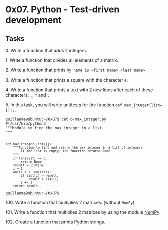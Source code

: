 <h1>0x07. Python - Test-driven development</h1>
<h2>Tasks</h2>
<p>0. Write a function that adds 2 integers.</p>
<p>1. Write a function that divides all elements of a matrix.</p>
<p>2. Write a function that prints <code>My name is &lt;first name&gt; &lt;last name&gt;</code></p>
<p>3. Write a function that prints a square with the character <code>#</code>.</p>
<p>4. Write a function that prints a text with 2 new lines after each of these characters: <code>.</code>, <code>?</code> and <code>:</code></p>
<p>5. In this task, you will write unittests for the function <code>def max_integer(list=[]):</code>.</p>
<pre><code>guillaume@ubuntu:~/0x07$ cat 6-max_integer.py
#!/usr/bin/python3
"""Module to find the max integer in a list
"""

<code>
def max_integer(list=[]):
    """Function to find and return the max integer in a list of integers
        If the list is empty, the function returns None
    """
    if len(list) == 0:
        return None
    result = list[0]
    i = 1
    while i &lt; len(list):
        if list[i] &gt; result:
            result = list[i]
        i += 1
    return result
    </code>
guillaume@ubuntu:~/0x07$ 
</code></pre>
<p>100. Write a function that multiplies 2 matrices: (without <code>NumPy</code>)</p>
<p>101. Write a function that multiplies 2 matrices by using the module <a href="/rltoken/sXnBuOVSyhKEGt-biOyOWg" title="NumPy" target="_blank">NumPy</a></p>
<p>102. Create a function that prints Python strings.</p>

